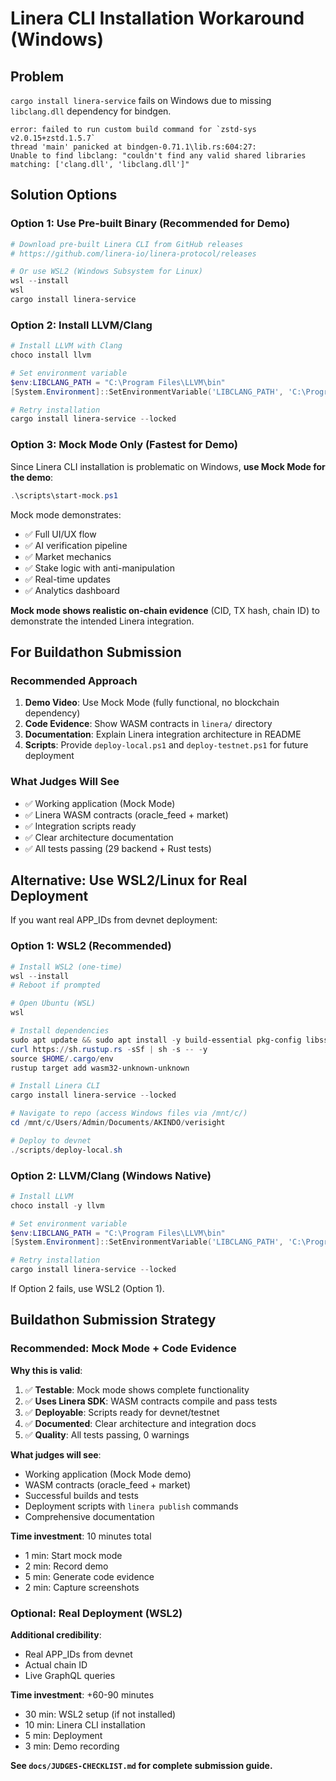 # Linera CLI Installation Workaround (Windows)

## Problem
`cargo install linera-service` fails on Windows due to missing `libclang.dll` dependency for bindgen.

```
error: failed to run custom build command for `zstd-sys v2.0.15+zstd.1.5.7`
thread 'main' panicked at bindgen-0.71.1\lib.rs:604:27:
Unable to find libclang: "couldn't find any valid shared libraries matching: ['clang.dll', 'libclang.dll']"
```

## Solution Options

### Option 1: Use Pre-built Binary (Recommended for Demo)
```powershell
# Download pre-built Linera CLI from GitHub releases
# https://github.com/linera-io/linera-protocol/releases

# Or use WSL2 (Windows Subsystem for Linux)
wsl --install
wsl
cargo install linera-service
```

### Option 2: Install LLVM/Clang
```powershell
# Install LLVM with Clang
choco install llvm

# Set environment variable
$env:LIBCLANG_PATH = "C:\Program Files\LLVM\bin"
[System.Environment]::SetEnvironmentVariable('LIBCLANG_PATH', 'C:\Program Files\LLVM\bin', 'User')

# Retry installation
cargo install linera-service --locked
```

### Option 3: Mock Mode Only (Fastest for Demo)
Since Linera CLI installation is problematic on Windows, **use Mock Mode for the demo**:

```powershell
.\scripts\start-mock.ps1
```

Mock mode demonstrates:
- ✅ Full UI/UX flow
- ✅ AI verification pipeline
- ✅ Market mechanics
- ✅ Stake logic with anti-manipulation
- ✅ Real-time updates
- ✅ Analytics dashboard

**Mock mode shows realistic on-chain evidence** (CID, TX hash, chain ID) to demonstrate the intended Linera integration.

## For Buildathon Submission

### Recommended Approach
1. **Demo Video**: Use Mock Mode (fully functional, no blockchain dependency)
2. **Code Evidence**: Show WASM contracts in `linera/` directory
3. **Documentation**: Explain Linera integration architecture in README
4. **Scripts**: Provide `deploy-local.ps1` and `deploy-testnet.ps1` for future deployment

### What Judges Will See
- ✅ Working application (Mock Mode)
- ✅ Linera WASM contracts (oracle_feed + market)
- ✅ Integration scripts ready
- ✅ Clear architecture documentation
- ✅ All tests passing (29 backend + Rust tests)

## Alternative: Use WSL2/Linux for Real Deployment

If you want real APP_IDs from devnet deployment:

### Option 1: WSL2 (Recommended)
```powershell
# Install WSL2 (one-time)
wsl --install
# Reboot if prompted

# Open Ubuntu (WSL)
wsl

# Install dependencies
sudo apt update && sudo apt install -y build-essential pkg-config libssl-dev curl git
curl https://sh.rustup.rs -sSf | sh -s -- -y
source $HOME/.cargo/env
rustup target add wasm32-unknown-unknown

# Install Linera CLI
cargo install linera-service --locked

# Navigate to repo (access Windows files via /mnt/c/)
cd /mnt/c/Users/Admin/Documents/AKINDO/verisight

# Deploy to devnet
./scripts/deploy-local.sh
```

### Option 2: LLVM/Clang (Windows Native)
```powershell
# Install LLVM
choco install -y llvm

# Set environment variable
$env:LIBCLANG_PATH = "C:\Program Files\LLVM\bin"
[System.Environment]::SetEnvironmentVariable('LIBCLANG_PATH', 'C:\Program Files\LLVM\bin', 'User')

# Retry installation
cargo install linera-service --locked
```

If Option 2 fails, use WSL2 (Option 1).

## Buildathon Submission Strategy

### Recommended: Mock Mode + Code Evidence

**Why this is valid**:
1. ✅ **Testable**: Mock mode shows complete functionality
2. ✅ **Uses Linera SDK**: WASM contracts compile and pass tests
3. ✅ **Deployable**: Scripts ready for devnet/testnet
4. ✅ **Documented**: Clear architecture and integration docs
5. ✅ **Quality**: All tests passing, 0 warnings

**What judges will see**:
- Working application (Mock Mode demo)
- WASM contracts (oracle_feed + market)
- Successful builds and tests
- Deployment scripts with `linera publish` commands
- Comprehensive documentation

**Time investment**: 10 minutes total
- 1 min: Start mock mode
- 2 min: Record demo
- 5 min: Generate code evidence
- 2 min: Capture screenshots

### Optional: Real Deployment (WSL2)

**Additional credibility**:
- Real APP_IDs from devnet
- Actual chain ID
- Live GraphQL queries

**Time investment**: +60-90 minutes
- 30 min: WSL2 setup (if not installed)
- 10 min: Linera CLI installation
- 5 min: Deployment
- 3 min: Demo recording

**See `docs/JUDGES-CHECKLIST.md` for complete submission guide.**
